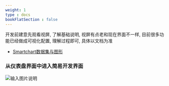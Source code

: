 ```yaml
---
weight: 1
type : docs
bookFlatSection : false
---
```


开发前建意先观看视屏, 了解基础说明, 视屏有点老和现在界面不一样,
目前很多功能已经做成可视化配置, 理解过程即可, 具体以文档为准
- [Smartchart数据集与图形](https://www.bilibili.com/video/BV1Gt4y1F7Ra "SQL")


### 从仪表盘界面中进入简易开发界面
![输入图片说明](https://images.gitee.com/uploads/images/2022/0514/122606_48b30e3c_5500438.png "屏幕截图.png")




